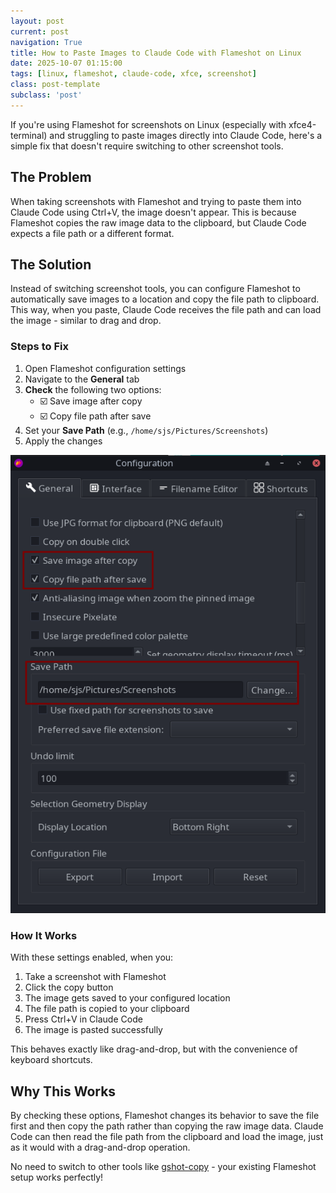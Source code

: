 ```yaml
---
layout: post
current: post
navigation: True
title: How to Paste Images to Claude Code with Flameshot on Linux
date: 2025-10-07 01:15:00
tags: [linux, flameshot, claude-code, xfce, screenshot]
class: post-template
subclass: 'post'
---
```


If you're using Flameshot for screenshots on Linux (especially with xfce4-terminal) and struggling to paste images directly into Claude Code, here's a simple fix that doesn't require switching to other screenshot tools.

## The Problem

When taking screenshots with Flameshot and trying to paste them into Claude Code using Ctrl+V, the image doesn't appear. This is because Flameshot copies the raw image data to the clipboard, but Claude Code expects a file path or a different format.

## The Solution

Instead of switching screenshot tools, you can configure Flameshot to automatically save images to a location and copy the file path to clipboard. This way, when you paste, Claude Code receives the file path and can load the image - similar to drag and drop.

### Steps to Fix

1. Open Flameshot configuration settings
2. Navigate to the **General** tab
3. **Check** the following two options:
   - ☑️ Save image after copy
   - ☑️ Copy file path after save
4. Set your **Save Path** (e.g., `/home/sjs/Pictures/Screenshots`)
5. Apply the changes

![Flameshot Configuration Settings](/assets/images/paste-images-to-claude-code-with-flameshot.png)

### How It Works

With these settings enabled, when you:
1. Take a screenshot with Flameshot
2. Click the copy button
3. The image gets saved to your configured location
4. The file path is copied to your clipboard
5. Press Ctrl+V in Claude Code
6. The image is pasted successfully

This behaves exactly like drag-and-drop, but with the convenience of keyboard shortcuts.

## Why This Works

By checking these options, Flameshot changes its behavior to save the file first and then copy the path rather than copying the raw image data. Claude Code can then read the file path from the clipboard and load the image, just as it would with a drag-and-drop operation.

No need to switch to other tools like [gshot-copy](https://github.com/thecodecentral/gshot-copy) - your existing Flameshot setup works perfectly!
